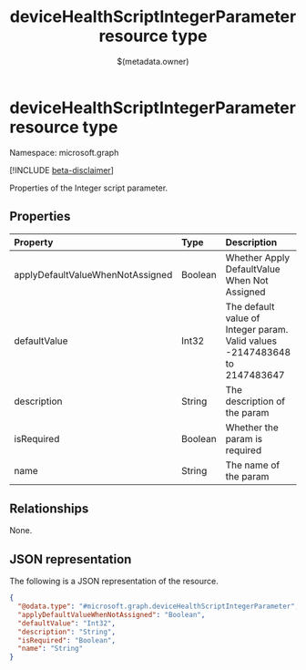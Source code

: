 ﻿---
title: "deviceHealthScriptIntegerParameter resource type"
description: "Properties of the  Integer script parameter."
localization_priority: Normal
author: "$(metadata.owner)"
ms.prod: ""
doc_type: "resourcePageType"
---

# deviceHealthScriptIntegerParameter resource type

Namespace: microsoft.graph

[!INCLUDE [beta-disclaimer](../../includes/beta-disclaimer.md)]

Properties of the  Integer script parameter.

## Properties

| Property                         | Type    | Description                                                                |
| :------------------------------- | :------ | :------------------------------------------------------------------------- |
| applyDefaultValueWhenNotAssigned | Boolean | Whether Apply DefaultValue When Not Assigned                               |
| defaultValue                     | Int32   | The default value of Integer param. Valid values -2147483648 to 2147483647 |
| description                      | String  | The description of the param                                               |
| isRequired                       | Boolean | Whether the param is required                                              |
| name                             | String  | The name of the param                                                      |

## Relationships

None.

## JSON representation

The following is a JSON representation of the resource.

<!-- {
  "blockType": "resource",
  "@odata.type": "microsoft.graph.deviceHealthScriptIntegerParameter",
}
-->

```json
{
  "@odata.type": "#microsoft.graph.deviceHealthScriptIntegerParameter",
  "applyDefaultValueWhenNotAssigned": "Boolean",
  "defaultValue": "Int32",
  "description": "String",
  "isRequired": "Boolean",
  "name": "String"
}
```